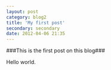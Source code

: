 ```yaml
---
layout: post
category: blog2
title: 'My first post'
secondary: secondary
date: 2012-04-06 21:35
---
```

###This is the first post on this blog###

Hello world.


